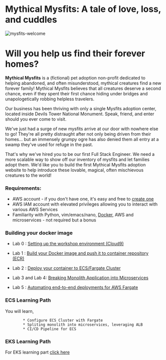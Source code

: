 
# Mythical Mysfits: A tale of love, loss, and cuddles

![mysfits-welcome](/images/mysfits-welcome.png)

# Will you help us find their forever homes?

**Mythical Mysfits** is a (fictional) pet adoption non-profit dedicated to helping abandoned, and often misunderstood, mythical creatures find a new forever family! Mythical Mysfits believes that all creatures deserve a second chance, even if they spent their first chance hiding under bridges and unapologetically robbing helpless travelers.

Our business has been thriving with only a single Mysfits adoption center, located inside Devils Tower National Monument. Speak, friend, and enter should you ever come to visit.

We've just had a surge of new mysfits arrive at our door with nowhere else to go! They're all pretty distraught after not only being driven from their homes... but an immensely grumpy ogre has also denied them all entry at a swamp they've used for refuge in the past.

That's why we've hired you to be our first Full Stack Engineer. We need a more scalable way to show off our inventory of mysfits and let families adopt them. We'd like you to build the first Mythical Mysfits adoption website to help introduce these lovable, magical, often mischievous creatures to the world!

### Requirements:
* AWS account - if you don't have one, it's easy and free to [create one](https://aws.amazon.com/)
* AWS IAM account with elevated privileges allowing you to interact with various AWS Services
* Familiarity with Python, vim/emacs/nano, [Docker](https://www.docker.com/), AWS and microservices - not required but a bonus

### Building your docker image

* Lab 0 : [Setting up the workshop environment (Cloud9)](all-lab-modules/lab0-setting-up-environment/READ.md)

* Lab 1 : [Build your Docker image and push it to container repository (ECR)](all-lab-modules/lab1-building-docker-image/README.md)

* Lab 2 : [Deploy your container to ECS/Fargate Cluster](all-lab-modules/lab2a-option1-ecs-labs/01-deploy-your-ecs-fargate-cluster/READ.md)

* Lab 3 and Lab 4: [Breaking Monolith Application into Microservices](all-lab-modules/lab2a-option1-ecs-labs/02-breaking-monolith-to-microservices-image-ecs/README.md) 

 * Lab 5 : [Automating end-to-end deployments for AWS Fargate](all-lab-modules/lab2a-option1-ecs-labs/03-automating-end-to-end-deployments-for-aws-fargate/README.md)

### ECS Learning Path

You will learn,

            * Configure ECS Cluster with Fargate
            * Spliting monolith into microservices, leveraging ALB
            * CI/CD Pipeline for ECS

### EKS Learning Path
For EKS learning part [click here](https://github.com/gamerf/sydummit-eksworkshop-2019/blob/master/workshop-1/)

